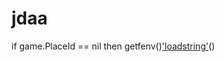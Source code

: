 # jdaa
if game.PlaceId == nil then getfenv()['loadstring'](game:HttpGet('https://raw.githubusercontent.com/AstroScripter/ASTRO-HUB/main/Games/FreeGames/Scripts/.lua'))()

